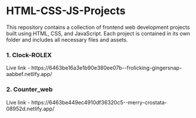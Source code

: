 # HTML-CSS-JS-Projects
This repository contains a collection of frontend web development projects built using HTML, CSS, and JavaScript. Each project is contained in its own folder and includes all necessary files and assets.

<h3>1. Clock-ROLEX </h3>
  Live link - https://6463be16a3e1b90e380ee07b--frolicking-gingersnap-aabbef.netlify.app/
  
<h3>2. Counter_web </h3>
  Live link - https://6463be449ec4910df36320c5--merry-crostata-08952d.netlify.app/
